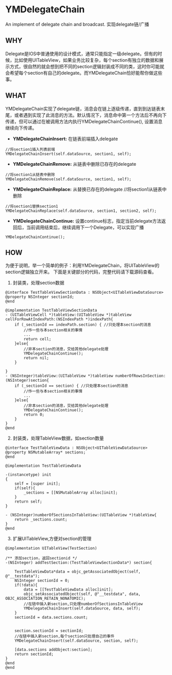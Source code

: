 # YMDelegateChain
An implement of delegate chain and broadcast. 实现delegate链/广播

## WHY

Delegate是IOS中普通使用的设计模式，通常只能指定一级delegate。但有的时候，比如使用UITableView，如果业务比较复杂，每个section有独立的数据和展示方式，很自然的就会想到把不同的section逻辑封装成不同的类，这时你可能就会希望每个section有自己的delegate。而YMDelegateChain恰好能帮你做这些事。

## WHAT

YMDelegateChain实现了delegate链，消息会在链上逐级传递，直到到达链表末尾，或者遇到实现了此消息的方法。默认情况下，消息命中第一个方法后不再向下传递，但可以通过在被调用方法内执行YMDelegateChainContinue(), 设置消息继续向下传递。

* **YMDelegateChainInsert:** 在链表前端插入delegate
```OBJC
//将section1插入列表前端
YMDelegateChainInsert(self.dataSource, section1, self);
```
* **YMDelegateChainRemove:** 从链表中删除已存在的delegate
```OBJC
//将section1从链表中删除
YMDelegateChainRemove(self.dataSource, section1, self);
```
* **YMDelegateChainReplace:** 从替换已存在的delegate
//将section1从链表中删除
```OBJC
//将section1替换section1
YMDelegateChainReplace(self.dataSource, section1, section2, self);
```
* **YMDelegateChainContinue:** 设置continue标志，指定当前delegate方法返回后，当前调用结束后，继续调用下一个Delegate，可以实现广播
```OBJC
YMDelegateChainContinue();
```

## HOW

为便于说明，举一个简单的例子：利用YMDelegateChain，将UITableView的section逻辑独立开来。
下面是关键部分的代码，完整代码请下载源码查看。

1. 封装类，处理section数据
```OBJC
@interface TestTableViewSectionData : NSObject<UITableViewDataSource>
@property NSInteger sectionId;
@end

@implementation TestTableViewSectionData
- (UITableViewCell *)tableView:(UITableView *)tableView cellForRowAtIndexPath:(NSIndexPath *)indexPath{
    if (_sectionId == indexPath.section) { //只处理本section的消息
        //作一些与本section相关的事情
        ...
        return cell;
    }else{
        //非本section的消息，交给其他delegate处理
        YMDelegateChainContinue();
        return nil;
    }

}
- (NSInteger)tableView:(UITableView *)tableView numberOfRowsInSection:(NSInteger)section{
    if (_sectionId == section) { //只处理本section的消息
        //作一些与本section相关的事情
        ...
    }else{
        //非本section的消息，交给其他delegate处理
        YMDelegateChainContinue();
        return 0;
    }
}
@end
```
2. 封装类，处理TableView数据，如section数量
```OBJC
@interface TestTableViewData : NSObject<UITableViewDataSource>
@property NSMutableArray* sections;
@end

@implementation TestTableViewData

-(instancetype) init
{
    self = [super init];
    if(self){
        _sections = [[NSMutableArray alloc]init];
    }
    return self;
}

- (NSInteger)numberOfSectionsInTableView:(UITableView *)tableView{
    return _sections.count;
}
@end

```
3. 扩展UITableView,方便对section的管理
```OBJC
@implementation UITableView(TestSection)

/** 添加section，返回sectionid */
-(NSInteger) addTestSection:(TestTableViewSectionData*) section{
    
    TestTableViewData*data = objc_getAssociatedObject(self, @"__testdata");
    NSInteger sectionId = 0;
    if(!data){
        data = [[TestTableViewData alloc]init];
        objc_setAssociatedObject(self, @"__testdata", data, OBJC_ASSOCIATION_RETAIN_NONATOMIC);
        //在链中插入新section,只处理numberOfSectionsInTableView
        YMDelegateChainInsert(self.dataSource, data, self);
    }
    sectionId = data.sections.count;
    
    
    section.sectionId = sectionId;
    //在链中插入新section,每个section只处理自己的事件
    YMDelegateChainInsert(self.dataSource, section, self);
    
    [data.sections addObject:section];
    return sectionId;
}
@end
@end
```


